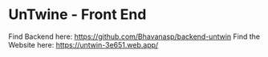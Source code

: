 # UnTwine - Front End

Find Backend here: https://github.com/Bhavanasp/backend-untwin
Find the Website here: https://untwin-3e651.web.app/
